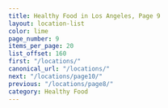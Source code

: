 ```yaml
---
title: Healthy Food in Los Angeles, Page 9
layout: location-list
color: lime
page_number: 9
items_per_page: 20
list_offset: 160
first: "/locations/"
canonical_url: "/locations/"
next: "/locations/page10/"
previous: "/locations/page8/"
category: Healthy Food
---
```


